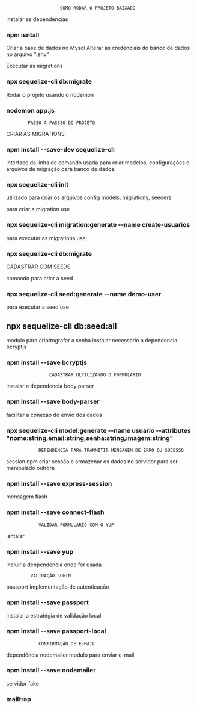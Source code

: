 
                        COMO RODAR O PROJETO BAIXADO 

instalar as dependencias 
### npm isntall

Criar a base de dados no Mysql 
Alterar as credenciais do banco de dados no arquivo ".env"

Executar as migrations
### npx sequelize-cli db:migrate


Rodar o projeto usando o nodemon
### nodemon app.js


            PASSO A PASSSO DO PROJETO 
CRIAR AS MIGRATIONS

### npm install --save-dev sequelize-cli
interface da linha de comando usada para criar modelos,
configurações e arquivos de migração para banco de dados.
### npx sequelize-cli init
utilizado para criar os arquivos config models, migrations, seeders

para criar a migration use
### npx sequelize-cli migration:generate --name create-usuarios

para executar as migrations use:
### npx sequelize-cli db:migrate

CADASTRAR COM SEEDS

comando para criar a seed
### npx sequelize-cli seed:generate --name demo-user

para executar a seed use 
## npx sequelize-cli db:seed:all

modulo para cripttografar a senha instalar
necessario a dependencia bcryptjs
### npm install --save bcryptjs

                    CADASTRAR ULTILIZANDO O FORMULARIO

instalar a dependencia body parser
### npm install --save body-parser       

facilitar a conexao do envio dos dados 
### npx sequelize-cli model:generate --name usuario --attributes "nome:string,email:string,senha:string,imagem:string"


                DEPENDÊNCIA PARA TRANMITIR MENSAGEM DE ERRO OU SUCESSO

session npm
criar sessão e armazenar os dados no servidor para ser manipulado outrora
### npm install --save express-session

mensagem flash
### npm install --save connect-flash

                VALIDAR FORMULARIO COM O YUP

isntalar
### npm install --save yup
incluir a denpendencia onde for usada

             VALIDAÇÃO LOGIN

passport implementação de autenticação
### npm install --save passport
instalar a estratégia de validação local
### npm install --save passport-local

                CONFIRMAÇÃO DE E-MAIL

dependência nodemailer modulo para enviar e-mail
### npm install --save nodemailer      

servidor fake
### mailtrap


                        